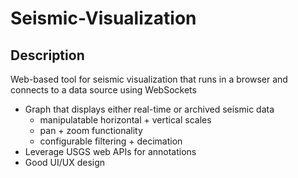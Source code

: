 # Seismic-Visualization
## Description ##
Web-based tool for seismic visualization that runs in a browser and connects to a data source using WebSockets
* Graph that displays either real-time or archived seismic data
  * manipulatable horizontal + vertical scales
  * pan + zoom functionality
  * configurable filtering + decimation
* Leverage USGS web APIs for annotations
* Good UI/UX design

